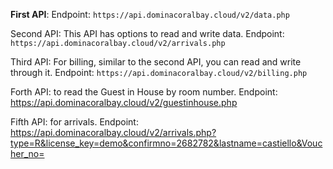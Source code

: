 **First API**: 
Endpoint:
`https://api.dominacoralbay.cloud/v2/data.php`



Second API: This API has options to read and write data.
Endpoint:
`https://api.dominacoralbay.cloud/v2/arrivals.php`



Third API: For billing, similar to the second API, you can read and write through it.
Endpoint:
`https://api.dominacoralbay.cloud/v2/billing.php`



Forth API: to read the Guest in House by room number.
Endpoint:
https://api.dominacoralbay.cloud/v2/guestinhouse.php


Fifth API: for arrivals.
Endpoint:
https://api.dominacoralbay.cloud/v2/arrivals.php?type=R&license_key=demo&confirmno=2682782&lastname=castiello&Voucher_no=
